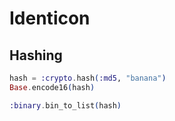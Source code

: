 # Identicon

## Hashing

```elixir
hash = :crypto.hash(:md5, "banana")
Base.encode16(hash)

:binary.bin_to_list(hash)
```
